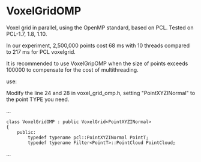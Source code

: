 # VoxelGridOMP

Voxel grid in parallel, using the OpenMP standard, based on PCL.
Tested on PCL-1.7, 1.8, 1.10.

In our experiment, 2,500,000 points cost 68 ms with 10 threads compared to 217 ms for PCL voxelgrid.

It is recommended to use VoxelGripOMP when the size of points exceeds 100000 to compensate for the cost of multithreading.

use:

Modify the line 24 and 28 in voxel_grid_omp.h, setting "PointXYZINormal" to the point TYPE you need.

...

    class VoxelGridOMP : public VoxelGrid<PointXYZINormal>
    {
        public:
            typedef typename pcl::PointXYZINormal PointT;
            typedef typename Filter<PointT>::PointCloud PointCloud;
...
